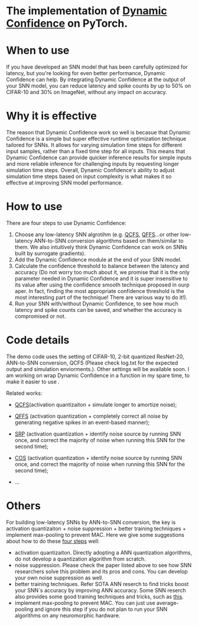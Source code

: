 # The implementation of [Dynamic Confidence](https://arxiv.org/abs/2303.10276) on PyTorch.


# When to use
If you have developed an SNN model that has been carefully optimized for latency, but you're looking for even better performance, Dynamic Confidence can help. By integrating Dynamic Confidence at the output of your SNN model, you can reduce latency and spike counts by up to 50% on CIFAR-10 and 30% on ImageNet, without any impact on accuracy.

# Why it is effective
The reason that Dynamic Confidence work so well is becasue that Dynamic Confidence is a simple but super effective runtime optimization technique tailored for SNNs. It allows for varying simulation time steps for different input samples, rather than a fixed time step for all inputs. This means that Dynamic Confidence can provide quicker inference results for simple inputs and more reliable inference for challenging inputs by requesting longer simulation time steps. Overall, Dynamic Confidence's ability to adjust simulation time steps based on input complexity is what makes it so effective at improving SNN model performance.


# How to use
There are four steps to use Dynamic Confidence:
1. Choose any low-latency SNN algrotihm (e.g. [QCFS](https://arxiv.org/pdf/2303.04347.pdf), [QFFS](https://www.frontiersin.org/articles/10.3389/fnins.2022.918793/full)...or other low-latency ANN-to-SNN conversion algorithms based on them/similar to them. We also intuitively think Dynamic Confidence can work on SNNs built by surrogate gradients).
2. Add the Dynamic Confidence module at the end of your SNN model.
3. Calculate the confidence threshold to
balance between the latency and accuracy (Do not worry too much about it, we promise that it is the only parameter needed in Dynamic Confidence and it is super insensitive to its value after using the confidence smooth technique proposed in ourp aper. In fact, finding the most appropriate confidence threshold is the most interesting part of the technique! There are various way to do it!).
4. Run your SNN with/without Dynamic Confidence, to see how much latency and spike counts can be saved, and whether the accuracy is compromised or not. 

# Code details
The demo code uses the setting of CIFAR-10, 2-bit quantized ResNet-20, ANN-to-SNN conversion, QCFS (Please check log.txt for the expected output and simulation enviorments.). Other settings will be available soon. I am working on wrap Dynamic Confidence in a function in my spare time, to make it easier to use .


Related works:

* [QCFS](https://arxiv.org/pdf/2303.04347.pdf)(activation quantizaiton + simulate longer to amortize noise);

* [QFFS](https://www.frontiersin.org/articles/10.3389/fnins.2022.918793/full) (activation quantization + completely correct all noise by generating negative spikes in an event-based manner);

* [SRP](https://arxiv.org/pdf/2302.02091.pdf) (activation quantization + identify noise source by running SNN once, and correct the majority of noise when running this SNN for the second time);

* [COS](https://arxiv.org/pdf/2302.10685.pdf) (activation quantization + identify noise source by running SNN once, and correct the majority of noise when running this SNN for the second time);
* ...


# Others
For building low-latency SNNs by ANN-to-SNN conversion, the key is activation quantizaiton + noise suppression + better training techniques + implement max-pooling to prevent MAC. Here we give some suggestions about how to do these [four steps](https://www.frontiersin.org/articles/10.3389/fnins.2022.918793/full) well:
* activation quantizaiton. Directly adopting a ANN quantization algorithms, do not develop a quantization algorithm from scratch.
* noise suppression. Please check the paper listed above to see how SNN researchers solve this problem and its pros and cons. You can develop your own noise suppression as well. 
* better training techniques. Refer SOTA ANN reserch to find tricks boost your SNN\`s accuracy by improving ANN accuracy. Some SNN reserch also provides some good training techniques and tricks, such as [this](https://github.com/putshua/SNN_conversion_QCFS).
* implement max-pooling to prevent MAC. You can just use average-pooling and ignore this step if you do not plan to run your SNN algorithms on any neuromorphic hardware.


